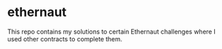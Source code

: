 # ethernaut
This repo contains my solutions to certain Ethernaut challenges where I used other contracts to complete them.
